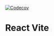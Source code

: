 [![Codecov](https://img.shields.io/codecov/c/github/kembek/react-vite)](https://codecov.io/gh/kembek/react-vite)

# React Vite
